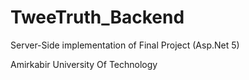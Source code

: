# TweeTruth_Backend

Server-Side implementation of Final Project (Asp.Net 5)

Amirkabir University Of Technology
